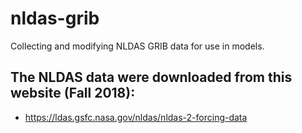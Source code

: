 # nldas-grib
Collecting and modifying NLDAS GRIB data for use in models.
## The NLDAS data were downloaded from this website (Fall 2018):
* https://ldas.gsfc.nasa.gov/nldas/nldas-2-forcing-data
